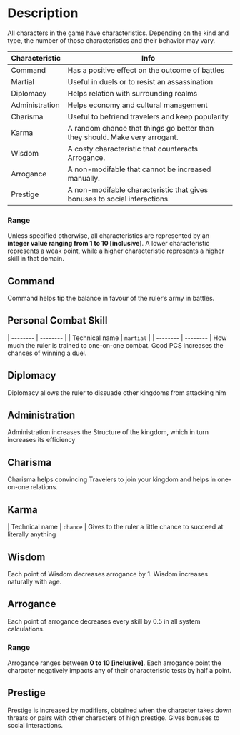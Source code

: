 <!-- TITLE: 1.1.1 Characteristics -->
<!-- SUBTITLE: A quick summary of 1.1.1 Characteristics -->

# Description
All characters in the game have characteristics. Depending on the kind and type, the number of those characteristics and their behavior may vary.

| Characteristic | Info |
| -------- | -------- |
| Command     |  Has a positive effect on the outcome of battles   | 
| Martial     |  Useful in duels or to resist an assassination  | 
| Diplomacy     | Helps relation with surrounding realms  | 
| Administration     | Helps economy and cultural management    | 
| Charisma     | Useful to befriend travelers and keep popularity  | 
| Karma     | A random chance that things go better than they should. Make very arrogant.  | 
| Wisdom     | A costy characteristic that counteracts Arrogance.   | 
| Arrogance     |   A non-modifable that cannot be increased manually.   |  
| Prestige     |   A non-modifable characteristic that gives bonuses to social interactions.   | 

### Range
Unless specified otherwise, all characteristics are represented by an **integer value ranging from 1 to 10 [inclusive]**.
A lower characteristic represents a weak point, while a higher characteristic represents a higher skill in that domain.
## Command
Command helps tip the balance in favour of the ruler’s army in battles. 
## Personal Combat Skill
| -------- | -------- |
| Technical name     | `martial`     | 
| -------- | -------- |
How much the ruler is trained to one-on-one combat. Good PCS increases the chances of winning a duel.
## Diplomacy
 Diplomacy allows the ruler to dissuade other kingdoms from attacking him
## Administration
Administration increases the Structure of the kingdom, which in turn increases its efficiency
## Charisma
Charisma helps convincing Travelers to join your kingdom and helps in one-on-one relations.
## Karma
| Technical name     | `chance`     | 
Gives to the ruler a little chance to succeed at literally anything
## Wisdom
Each point of Wisdom decreases arrogance by 1. Wisdom increases naturally with age.
## Arrogance
Each point of arrogance decreases every skill by 0.5 in all system calculations.
### Range
Arrogance ranges between **0 to 10 [inclusive]**.
Each arrogance point the character negatively impacts any of their characteristic tests by half a point. 
## Prestige
Prestige is increased by modifiers, obtained when the character takes down threats or pairs with other characters of high prestige.
Gives bonuses to social interactions.
